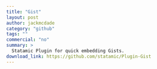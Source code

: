 ```yaml
---
title: "Gist"
layout: post
author: jackmcdade
category: "github"
tags: ""
commercial: "no"
summary: >
  Statamic Plugin for quick embedding Gists.
download_link: https://github.com/statamic/Plugin-Gist
---
```

